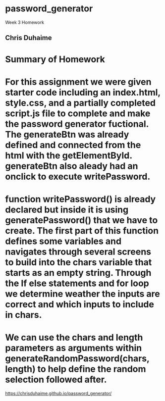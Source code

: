 # password_generator
Week 3 Homework

## Chris Duhaime 

# Summary of Homework

# For this assignment we were given starter code including an index.html, style.css, and a partially completed script.js file to complete and make the password generator fuctional.  The generateBtn was already defined and connected from the html with the getElementById.  generateBtn also aleady had an onclick to execute writePassword.

# function writePassword() is already declared but inside it is using generatePassword() that we have to create.  The first part of this function defines some variables and navigates through several screens to build into the chars variable that starts as an empty string.  Through the If else statements and for loop we determine weather the inputs are correct and which inputs to include in chars.  

# We can use the chars and length parameters as arguments within generateRandomPassword(chars, length) to help define the random selection followed after. 

https://chrisduhaime.github.io/password_generator/




